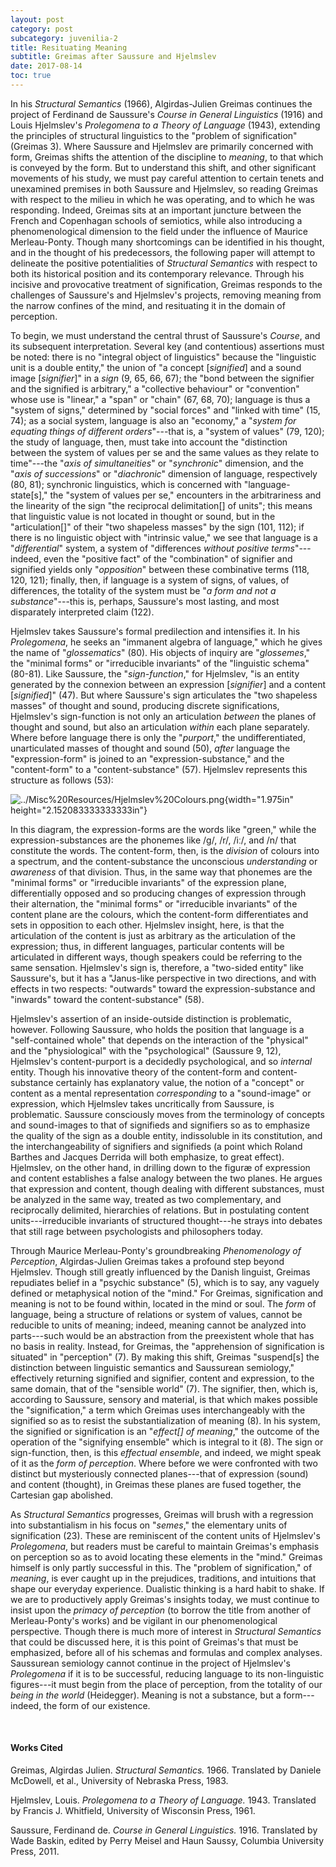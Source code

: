 ```yaml
---
layout: post
category: post
subcategory: juvenilia-2
title: Resituating Meaning
subtitle: Greimas after Saussure and Hjelmslev
date: 2017-08-14
toc: true
---
```


In his *Structural Semantics* (1966), Algirdas-Julien Greimas continues the project of Ferdinand de Saussure's *Course in General Linguistics* (1916) and Louis Hjelmslev's *Prolegomena to a Theory of Language* (1943), extending the principles of structural linguistics to the "problem of signification" (Greimas 3). Where Saussure and Hjelmslev are primarily concerned with form, Greimas shifts the attention of the discipline to *meaning*, to that which is conveyed by the form. But to understand this shift, and other significant movements of his study, we must pay careful attention to certain tenets and unexamined premises in both Saussure and Hjelmslev, so reading Greimas with respect to the milieu in which he was operating, and to which he was responding. Indeed, Greimas sits at an important juncture between the French and Copenhagan schools of semiotics, while also introducing a phenomenological dimension to the field under the influence of Maurice Merleau-Ponty. Though many shortcomings can be identified in his thought, and in the thought of his predecessors, the following paper will attempt to delineate the positive potentialities of *Structural Semantics* with respect to both its historical position and its contemporary relevance. Through his incisive and provocative treatment of signification, Greimas responds to the challenges of Saussure's and Hjelmslev's projects, removing meaning from the narrow confines of the mind, and resituating it in the domain of perception.

To begin, we must understand the central thrust of Saussure's *Course*, and its subsequent interpretation. Several key (and contentious) assertions must be noted: there is no "integral object of linguistics" because the "linguistic unit is a double entity," the union of "a concept \[*signified*\] and a sound image \[*signifier*\]" in a *sign* (9, 65, 66, 67); the "bond between the signifier and the signified is arbitrary," a "collective behaviour" or "convention" whose use is "linear," a "span" or "chain" (67, 68, 70); language is thus a "system of signs," determined by "social forces" and "linked with time" (15, 74); as a social system, language is also an "economy," a "*system for equating things of different orders*"---that is, a "system of values" (79, 120); the study of language, then, must take into account the "distinction between the system of values per se and the same values as they relate to time"---the "*axis of simultaneities*" or "*synchronic*" dimension, and the "*axis of successions*" or "*diachronic*" dimension of language, respectively (80, 81); synchronic linguistics, which is concerned with "language-state\[s\]," the "system of values per se," encounters in the arbitrariness and the linearity of the sign "the reciprocal delimitation\[\] of units"; this means that linguistic value is not located in thought or sound, but in the "articulation\[\]" of their "two shapeless masses" by the sign (101, 112); if there is no linguistic object with "intrinsic value," we see that language is a "*differential*" system, a system of "differences *without positive terms*"---indeed, even the "positive fact" of the "combination" of signifier and signified yields only "*opposition*" between these combinative terms (118, 120, 121); finally, then, if language is a system of signs, of values, of differences, the totality of the system must be "*a form and not a substance*"---this is, perhaps, Saussure's most lasting, and most disparately interpreted claim (122).

Hjelmslev takes Saussure's formal predilection and intensifies it. In his *Prolegomena*, he seeks an "immanent algebra of language," which he gives the name of "*glossematics*" (80). His objects of inquiry are "*glossemes*," the "minimal forms" or "irreducible invariants" of the "linguistic schema" (80-81). Like Saussure, the "*sign-function*," for Hjelmslev, "is an entity generated by the connexion between an expression \[*signifier*\] and a content \[*signified*\]" (47). But where Saussure's sign articulates the "two shapeless masses" of thought and sound, producing discrete significations, Hjelmslev's sign-function is not only an articulation *between* the planes of thought and sound, but also an articulation *within* each plane separately. Where before language there is only the "*purport*," the undifferentiated, unarticulated masses of thought and sound (50), *after* language the "expression-form" is joined to an "expression-substance," and the "content-form" to a "content-substance" (57). Hjelmslev represents this structure as follows (53):

![../Misc%20Resources/Hjelmslev%20Colours.png](media/image2.png){width="1.975in"
height="2.152083333333333in"}

In this diagram, the expression-forms are the words like "green," while the expression-substances are the phonemes like /g/, /r/, /iː/, and /n/ that constitute the words. The content-form, then, is the *division* of colours into a spectrum, and the content-substance the unconscious *understanding* or *awareness* of that division. Thus, in the same way that phonemes are the "minimal forms" or "irreducible invariants" of the expression plane, differentially opposed and so producing changes of expression through their alternation, the "minimal forms" or "irreducible invariants" of the content plane are the colours, which the content-form differentiates and sets in opposition to each other. Hjelmslev insight, here, is that the articulation of the content is just as arbitrary as the articulation of the expression; thus, in different languages, particular contents will be articulated in different ways, though speakers could be referring to the same sensation. Hjelmslev's sign is, therefore, a "two-sided entity" like Saussure's, but it has a "Janus-like perspective in two directions, and with effects in two respects: "outwards" toward the expression-substance and "inwards" toward the content-substance" (58).

Hjelmslev's assertion of an inside-outside distinction is problematic, however. Following Saussure, who holds the position that language is a "self-contained whole" that depends on the interaction of the "physical" and the "physiological" with the "psychological" (Saussure 9, 12), Hjelmslev's content-purport is a decidedly psychological, and so *internal* entity. Though his innovative theory of the content-form and content-substance certainly has explanatory value, the notion of a "concept" or content as a mental representation *corresponding* to a "sound-image" or expression, which Hjelmslev takes uncritically from Saussure, is problematic. Saussure consciously moves from the terminology of concepts and sound-images to that of signifieds and signifiers so as to emphasize the quality of the sign as a double entity, indissoluble in its constitution, and the interchangeability of signifiers and signifieds (a point which Roland Barthes and Jacques Derrida will both emphasize, to great effect). Hjelmslev, on the other hand, in drilling down to the figuræ of expression and content establishes a false analogy between the two planes. He argues that expression and content, though dealing with different substances, must be analyzed in the same way, treated as two complementary, and reciprocally delimited, hierarchies of relations. But in postulating content units---irreducible invariants of structured thought---he strays into debates that still rage between psychologists and philosophers today.

Through Maurice Merleau-Ponty's groundbreaking *Phenomenology of Perception*, Algirdas-Julien Greimas takes a profound step beyond Hjelmslev. Though still greatly influenced by the Danish linguist, Greimas repudiates belief in a "psychic substance" (5), which is to say, any vaguely defined or metaphysical notion of the "mind." For Greimas, signification and meaning is not to be found within, located in the mind or soul. The *form* of language, being a structure of relations or system of values, cannot be reducible to units of meaning; indeed, meaning cannot be analyzed into parts---such would be an abstraction from the preexistent whole that has no basis in reality. Instead, for Greimas, the "apprehension of signification is situated" in "perception" (7). By making this shift, Greimas "suspend\[s\] the distinction between linguistic semantics and Saussurean semiology," effectively returning signified and signifier, content and expression, to the same domain, that of the "sensible world" (7). The signifier, then, which is, according to Saussure, sensory and material, is that which makes possible the "signification," a term which Greimas uses interchangeably with the signified so as to resist the substantialization of meaning (8). In his system, the signified or signification is an "*effect\[\] of meaning*," the outcome of the operation of the "signifying ensemble" which is integral to it (8). The sign or sign-function, then, is this *effectual ensemble*, and indeed, we might speak of it as the *form of perception*. Where before we were confronted with two distinct but mysteriously connected planes---that of expression (sound) and content (thought), in Greimas these planes are fused together, the Cartesian gap abolished.

As *Structural Semantics* progresses, Greimas will brush with a regression into substantialism in his focus on "*semes*," the elementary units of signification (23). These are reminiscent of the content units of Hjelmslev's *Prolegomena*, but readers must be careful to maintain Greimas's emphasis on perception so as to avoid locating these elements in the "mind." Greimas himself is only partly successful in this. The "problem of signification," of *meaning*, is ever caught up in the prejudices, traditions, and intuitions that shape our everyday experience. Dualistic thinking is a hard habit to shake. If we are to productively apply Greimas's insights today, we must continue to insist upon the *primacy of perception* (to borrow the title from another of Merleau-Ponty's works) and be vigilant in our phenomenological perspective. Though there is much more of interest in *Structural Semantics* that could be discussed here, it is this point of Greimas's that must be emphasized, before all of his schemas and formulas and complex analyses. Saussurean semiology cannot continue in the project of Hjelmslev's *Prolegomena* if it is to be successful, reducing language to its non-linguistic figures---it must begin from the place of perception, from the totality of our *being in the world* (Heidegger). Meaning is not a substance, but a form---indeed, the form of our existence.

<br>

#### Works Cited

Greimas, Algirdas Julien. *Structural Semantics.* 1966. Translated by Daniele McDowell, et al., University of Nebraska Press, 1983.

Hjelmslev, Louis. *Prolegomena to a Theory of Language.* 1943. Translated by Francis J. Whitfield, University of Wisconsin Press, 1961.

Saussure, Ferdinand de. *Course in General Linguistics.* 1916. Translated by Wade Baskin, edited by Perry Meisel and Haun Saussy, Columbia University Press, 2011.
